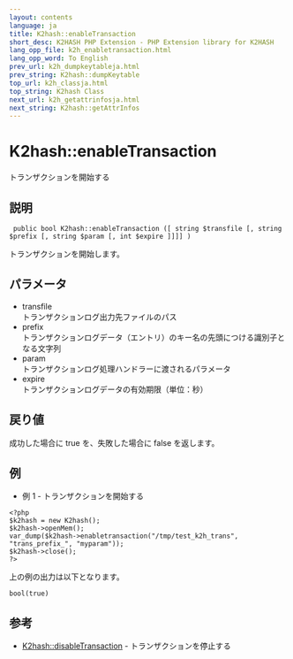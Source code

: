```yaml
---
layout: contents
language: ja
title: K2hash::enableTransaction
short_desc: K2HASH PHP Extension - PHP Extension library for K2HASH
lang_opp_file: k2h_enabletransaction.html
lang_opp_word: To English
prev_url: k2h_dumpkeytableja.html
prev_string: K2hash::dumpKeytable
top_url: k2h_classja.html
top_string: K2hash Class
next_url: k2h_getattrinfosja.html
next_string: K2hash::getAttrInfos
---
```


# K2hash::enableTransaction
トランザクションを開始する

## 説明

```
 public bool K2hash::enableTransaction ([ string $transfile [, string $prefix [, string $param [, int $expire ]]]] )
```

トランザクションを開始します。

## パラメータ
- transfile  
トランザクションログ出力先ファイルのパス
- prefix  
トランザクションログデータ（エントリ）のキー名の先頭につける識別子となる文字列
- param  
トランザクションログ処理ハンドラーに渡されるパラメータ
- expire  
トランザクションログデータの有効期限（単位：秒）

## 戻り値
成功した場合に true を、失敗した場合に false を返します。 

## 例
- 例 1 - トランザクションを開始する

```
<?php
$k2hash = new K2hash();
$k2hash->openMem();
var_dump($k2hash->enabletransaction("/tmp/test_k2h_trans", "trans_prefix_", "myparam"));
$k2hash->close();
?>
```

上の例の出力は以下となります。

```
bool(true)
```


## 参考
- [K2hash::disableTransaction](k2h_disabletransactionja.html) - トランザクションを停止する
